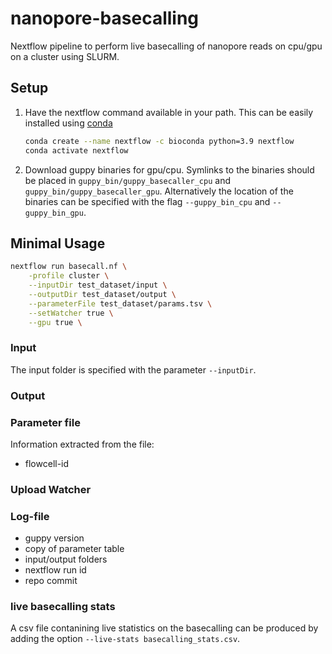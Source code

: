 # nanopore-basecalling
Nextflow pipeline to perform live basecalling of nanopore reads on cpu/gpu on a cluster using SLURM.

## Setup

1. Have the nextflow command available in your path. This can be easily installed using [conda](https://docs.conda.io/projects/conda/en/latest/user-guide/install/index.html)
    ```bash
    conda create --name nextflow -c bioconda python=3.9 nextflow
    conda activate nextflow
    ```
2. Download guppy binaries for gpu/cpu. Symlinks to the binaries should be placed in `guppy_bin/guppy_basecaller_cpu` and `guppy_bin/guppy_basecaller_gpu`. Alternatively the location of the binaries can be specified with the flag `--guppy_bin_cpu` and `--guppy_bin_gpu`.

## Minimal Usage

```bash
nextflow run basecall.nf \
    -profile cluster \
    --inputDir test_dataset/input \
    --outputDir test_dataset/output \
    --parameterFile test_dataset/params.tsv \
    --setWatcher true \
    --gpu true \
```

### Input

The input folder is specified with the parameter `--inputDir`.

### Output

### Parameter file

Information extracted from the file:
- flowcell-id

### Upload Watcher

### Log-file

- guppy version
- copy of parameter table
- input/output folders
- nextflow run id
- repo commit

### live basecalling stats

A csv file contanining live statistics on the basecalling can be produced by adding the option `--live-stats basecalling_stats.csv`.
